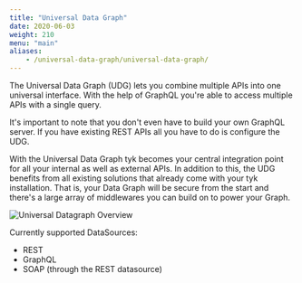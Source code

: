 ```yaml
---
title: "Universal Data Graph"
date: 2020-06-03
weight: 210
menu: "main"
aliases:
    - /universal-data-graph/universal-data-graph/
---
```


The Universal Data Graph (UDG) lets you combine multiple APIs into one universal interface.
With the help of GraphQL you're able to access multiple APIs with a single query.

It's important to note that you don't even have to build your own GraphQL server.
If you have existing REST APIs all you have to do is configure the UDG.

With the Universal Data Graph tyk becomes your central integration point for all your internal as well as external APIs.
In addition to this, the UDG benefits from all existing solutions that already come with your tyk installation.
That is, your Data Graph will be secure from the start and there's a large array of middlewares you can build on to power your Graph.

![Universal Datagraph Overview](/docs/img/diagrams/universal_datagraph_overview.png)

Currently supported DataSources:
- REST
- GraphQL
- SOAP (through the REST datasource)
